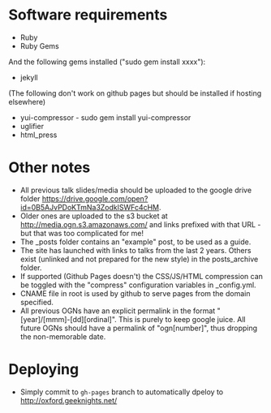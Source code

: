 # Software requirements

* Ruby
* Ruby Gems

And the following gems installed ("sudo gem install xxxx"):

* jekyll

(The following don't work on github pages but should be installed if hosting elsewhere)
* yui-compressor - sudo gem install yui-compressor
* uglifier
* html_press

# Other notes
* All previous talk slides/media should be uploaded to the google drive folder https://drive.google.com/open?id=0B5AJvPDoKTmNa3ZodklSWFc4cHM.
* Older ones are uploaded to the s3 bucket at http://media.ogn.s3.amazonaws.com/ and links prefixed with that URL - but that was too complicated for me!
* The _posts folder contains an "example" post, to be used as a guide.
* The site has launched with links to talks from the last 2 years. Others exist (unlinked and not prepared for the new style) in the posts_archive folder.
* If supported (Github Pages doesn't) the CSS/JS/HTML compression can be toggled with the "compress" configuration variables in _config.yml.
* CNAME file in root is used by github to serve pages from the domain specified.
* All previous OGNs have an explicit permalink in the format "[year]/[mmm]-[dd][ordinal]". This is purely to keep google juice. All future OGNs should have a permalink of "ogn[number]", thus dropping the non-memorable date.

# Deploying
* Simply commit to `gh-pages` branch to automatically dpeloy to http://oxford.geeknights.net/
